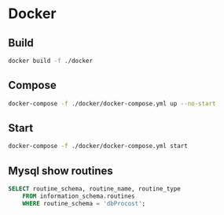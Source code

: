 # Docker

## Build

```sh
docker build -f ./docker
```

## Compose

```sh
docker-compose -f ./docker/docker-compose.yml up --no-start
```

## Start

```sh
docker-compose -f ./docker/docker-compose.yml start
```

## Mysql show routines

```SQL
SELECT routine_schema, routine_name, routine_type
    FROM information_schema.routines
    WHERE routine_schema = 'dbProcost';
```
